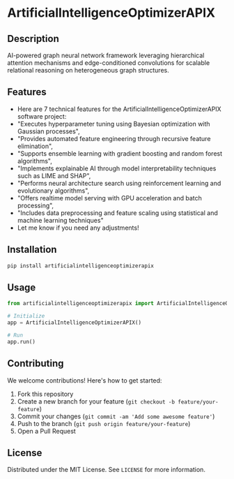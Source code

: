 # ArtificialIntelligenceOptimizerAPIX

## Description

AI-powered graph neural network framework leveraging hierarchical attention mechanisms and edge-conditioned convolutions for scalable relational reasoning on heterogeneous graph structures.

## Features

- Here are 7 technical features for the ArtificialIntelligenceOptimizerAPIX software project:
- "Executes hyperparameter tuning using Bayesian optimization with Gaussian processes",
- "Provides automated feature engineering through recursive feature elimination",
- "Supports ensemble learning with gradient boosting and random forest algorithms",
- "Implements explainable AI through model interpretability techniques such as LIME and SHAP",
- "Performs neural architecture search using reinforcement learning and evolutionary algorithms",
- "Offers realtime model serving with GPU acceleration and batch processing",
- "Includes data preprocessing and feature scaling using statistical and machine learning techniques"
- Let me know if you need any adjustments!
## Installation

```bash
pip install artificialintelligenceoptimizerapix
```

## Usage

```python
from artificialintelligenceoptimizerapix import ArtificialIntelligenceOptimizerAPIX

# Initialize
app = ArtificialIntelligenceOptimizerAPIX()

# Run
app.run()
```

## Contributing

We welcome contributions! Here's how to get started:

1. Fork this repository
2. Create a new branch for your feature (`git checkout -b feature/your-feature`)
3. Commit your changes (`git commit -am 'Add some awesome feature'`)
4. Push to the branch (`git push origin feature/your-feature`)
5. Open a Pull Request

## License

Distributed under the MIT License. See `LICENSE` for more information.

